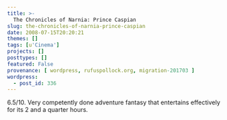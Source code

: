 ```yaml
---
title: >-
  The Chronicles of Narnia: Prince Caspian
slug: the-chronicles-of-narnia-prince-caspian
date: 2008-07-15T20:20:21
themes: []
tags: [u'Cinema']
projects: []
posttypes: []
featured: False
provenance: [ wordpress, rufuspollock.org, migration-201703 ]
wordpress:
  - post_id: 336
---
```


6.5/10. Very competently done adventure fantasy that entertains effectively for its 2 and a quarter hours.

